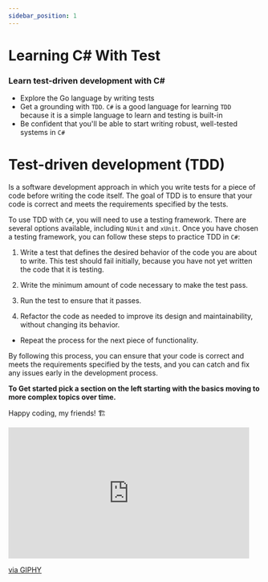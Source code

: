 ```yaml
---
sidebar_position: 1
---
```


# Learning C# With Test

### Learn test-driven development with C#
- Explore the Go language by writing tests
- Get a grounding with `TDD`. `C#` is a good language for learning `TDD` because it is a simple language to learn and testing is built-in
- Be confident that you'll be able to start writing robust, well-tested systems in `C#`

# Test-driven development (TDD)

Is a software development approach in which you write tests for a piece of code before writing the code itself. The goal of TDD is to ensure that your code is correct and meets the requirements specified by the tests.

To use TDD with `C#`, you will need to use a testing framework. There are several options available, including `NUnit` and `xUnit`. Once you have chosen a testing framework, you can follow these steps to practice TDD in `C#`:

1. Write a test that defines the desired behavior of the code you are about to write. This test should fail initially, because you have not yet written the code that it is testing.

2. Write the minimum amount of code necessary to make the test pass.

3. Run the test to ensure that it passes.

4. Refactor the code as needed to improve its design and maintainability, without changing its behavior.

- Repeat the process for the next piece of functionality.

By following this process, you can ensure that your code is correct and meets the requirements specified by the tests, and you can catch and fix any issues early in the development process.

**To Get started pick a section on the left starting with the basics moving to more complex topics over time.**

Happy coding, my friends! 🏗

<iframe src="https://giphy.com/embed/dbtDDSvWErdf2" width="480" height="261" frameBorder="0" class="giphy-embed" allowFullScreen></iframe><p><a href="https://giphy.com/gifs/richard-ayoade-it-crowd-maurice-moss-dbtDDSvWErdf2">via GIPHY</a></p>